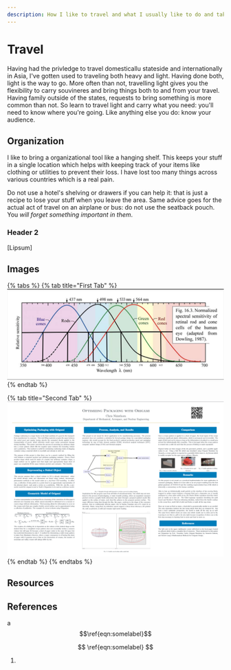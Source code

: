 ```yaml
---
description: How I like to travel and what I usually like to do and take with me
---
```


# Travel

Having had the privledge to travel domesticallu stateside and internationally in Asia, I've gotten used to traveling both heavy and light. Having done both, light is the way to go. More often than not, travelling light gives you the flexibility to carry souvineres and bring things both to and from your travel. Having family outside of the states, requests to bring something is more common than not. So learn to travel light and carry what you need: you'll need to know where you're going. Like anything else you do: know your audience.&#x20;

## Organization

I like to bring a organizational tool like a hanging shelf. This keeps your stuff in a single location which helps with keeping track of your items like clothing or utilities to prevent their loss. I have lost too many things across various countries which is a real pain.&#x20;

Do not use a hotel's shelving or drawers if you can help it: that is just a recipe to lose your stuff when you leave the area. Same advice goes for the actual act of travel on an airplane or bus: do not use the seatback pouch. You _will forget something important in them_.&#x20;

### Header 2&#x20;

\[Lipsum]

## Images

{% tabs %}
{% tab title="First Tab" %}
![Use the Convert to Block formatting option when replacing this image. ](../../.gitbook/assets/image.png)
{% endtab %}

{% tab title="Second Tab" %}
![](<../../.gitbook/assets/image (4).png>)
{% endtab %}
{% endtabs %}

## Resources

## References

a $$\ref{eqn:somelabel}$$

$$
\ref{eqn:somelabel}
$$

1.
